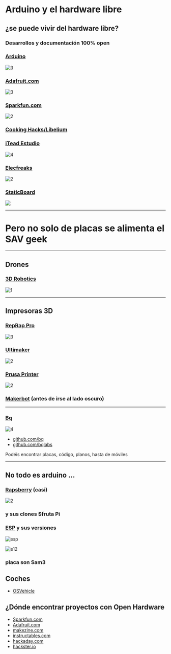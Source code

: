 # Arduino y el hardware libre

## ¿se puede vivir del hardware libre?

### Desarrollos y documentación 100% open

### [Arduino](http://arduino.cc)

![3](https://upload.wikimedia.org/wikipedia/commons/3/38/Arduino_Uno_-_R3.jpg)

### [Adafruit.com](http://Adafruit.com)

![3](https://cdn-learn.adafruit.com/assets/assets/000/010/443/medium800/adafruit_products_MotorShield.jpg?1396905934)

### [Sparkfun.com](http://Sparkfun.com)

![2](https://cdn.sparkfun.com/assets/e/1/7/1/6/50894d29ce395f1038000001.png)

### [Cooking Hacks/Libelium](https://www.cooking-hacks.com/)

### [iTead Estudio](https://www.itead.cc/)

![4](http://blog.iteadstudio.com/wp-content/uploads/image/2015_07/Tutorial%201-fishtank-pic%20foca.JPG)

### [Elecfreaks](http://elecfreaks.com)

![2](http://www.elecfreaks.com/store/images/Wireless-EFCom-03.jpg)

### [StaticBoard](https://www.staticboards.es/)

![](https://www.staticboards.es/wp-content/uploads/sites/4/2016/03/ramps14sb-frontal-diodes-1024.jpg)

* * *
# Pero no solo de placas se alimenta el SAV geek
* * *

## Drones

### [3D Robotics](https://3dr.com/)

![1](https://3dr.com/assets/enterprise/overview/solo_r10c-a348a691b8860b90d5de61bc8d71a180ee04947f719665d8f806b88dc0c14099.jpg)

* * *

## Impresoras 3D

### [RepRap Pro](https://reprappro.com/)

![3](http://reprap.org/mediawiki/images/thumb/9/95/Pc-va.jpg/600px-Pc-va.jpg)

### [Ultimaker](http://ultimaker.com)

![2](https://ultimaker.com/photo/umtopic/0x0/54c6503f08a35/ultimaker2-family.jpg)

### [Prusa Printer](http://prusaprinters.org/)

![2](http://prusaprinters.org/wp-content/uploads/2016/09/MK2_MM_featured.jpg)

### [Makerbot](http://makerbot.com) (antes de irse al lado oscuro)

* * *

### [Bq](bq.com)

![4](http://revistapushstart.com/wp-content/uploads/2014/05/BqZum-cover-600x425.jpg)

 * [github.com/bq](http://github.com/bq)
 * [github.com/bqlabs](http://github.com/bqlabs)

 Podéis encontrar placas, código, planos, hasta de móviles



* * *

## No todo es arduino ...

### [Rapsberry](http://raspberry.org) (casi)

![2](http://www.atomsindustries.com/assets/images/items/1002/1002.jpg)


### y sus clones $fruta Pi


### [ESP](http://www.esp8266.com/) y sus versiones
![esp](http://rubensm.com/wp-content/uploads/2015/01/esp8266.jpg)

![e12](https://cdn-learn.adafruit.com/guides/images/000/001/007/medium500/qt.jpg?1448302153)

### placa son Sam3

## Coches
* [OSVehicle](https://www.osvehicle.com/)


## ¿Dónde encontrar proyectos con Open Hardware

* [Sparkfun.com](http://Sparkfun.com)
* [Adafruit.com](http://Adafruit.com)
* [makezine.com](http://makezine.com)
* [instructables.com](http://instructables.com)
* [hackaday.com](http://hackaday.com)
* [hackster.io](http://hackster.io)
